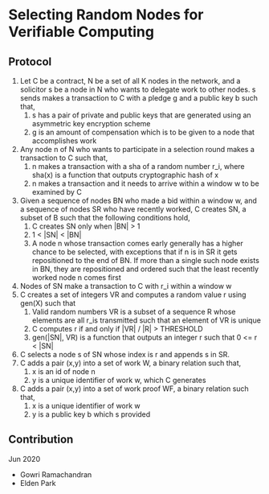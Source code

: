 # Selecting Random Nodes for Verifiable Computing

## Protocol
1. Let C be a contract, N be a set of all K nodes in the network, and a solicitor s be a node in N who wants to delegate work to other nodes. s sends makes a transaction to C with a pledge g and a public key b such that,
    1. s has a pair of private and public keys that are generated using an asymmetric key encryption scheme
    2. g is an amount of compensation which is to be given to a node that accomplishes work
2. Any node n of N who wants to participate in a selection round makes a transaction to C such that,
    1. n makes a transaction with a sha of a random number r_i, where sha(x) is a function that outputs cryptographic hash of x
    2. n makes a transaction and it needs to arrive within a window w to be examined by C
3. Given a sequence of nodes BN who made a bid within a window w, and a sequence of nodes SR who have recently worked, C creates SN, a subset of B such that the following conditions hold,
    1. C creates SN only when |BN| > 1
    2. 1 < |SN| < |BN|
    3. A node n whose transaction comes early generally has a higher chance to be selected, with exceptions that if n is in SR it gets repositioned to the end of BN. If more than a single such node exists in BN, they are repositioned and ordered such that the least recently worked node n comes first
4. Nodes of SN make a transaction to C with r_i within a window w
5. C creates a set of integers VR and computes a random value r using gen(X) such that
    1. Valid random numbers VR is a subset of a sequence R whose elements are all r_is transmitted such that an element of VR is unique
    2. C computes r if and only if |VR| / |R| > THRESHOLD
    3. gen(|SN|, VR) is a function that outputs an integer r such that 0 <= r < |SN|
6. C selects a node s of SN whose index is r and appends s in SR. 
7. C adds a pair (x,y) into a set of work W, a binary relation such that,
    1. x is an id of node n
    2. y is a unique identifier of work w, which C generates
8. C adds a pair (x,y) into a set of work proof WF, a binary relation such that,
    1. x is a unique identifier of work w
    2. y is a public key b which s provided

## Contribution
Jun 2020

- Gowri Ramachandran
- Elden Park

